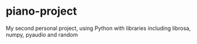 # piano-project
My second personal project, using Python with libraries including librosa, numpy, pyaudio and random

